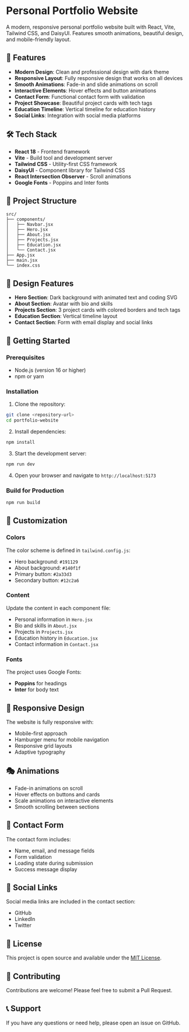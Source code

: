 # Personal Portfolio Website

A modern, responsive personal portfolio website built with React, Vite, Tailwind CSS, and DaisyUI. Features smooth animations, beautiful design, and mobile-friendly layout.

## 🚀 Features

- **Modern Design**: Clean and professional design with dark theme
- **Responsive Layout**: Fully responsive design that works on all devices
- **Smooth Animations**: Fade-in and slide animations on scroll
- **Interactive Elements**: Hover effects and button animations
- **Contact Form**: Functional contact form with validation
- **Project Showcase**: Beautiful project cards with tech tags
- **Education Timeline**: Vertical timeline for education history
- **Social Links**: Integration with social media platforms

## 🛠️ Tech Stack

- **React 18** - Frontend framework
- **Vite** - Build tool and development server
- **Tailwind CSS** - Utility-first CSS framework
- **DaisyUI** - Component library for Tailwind CSS
- **React Intersection Observer** - Scroll animations
- **Google Fonts** - Poppins and Inter fonts

## 📁 Project Structure

```
src/
├── components/
│   ├── Navbar.jsx
│   ├── Hero.jsx
│   ├── About.jsx
│   ├── Projects.jsx
│   ├── Education.jsx
│   └── Contact.jsx
├── App.jsx
├── main.jsx
└── index.css
```

## 🎨 Design Features

- **Hero Section**: Dark background with animated text and coding SVG
- **About Section**: Avatar with bio and skills
- **Projects Section**: 3 project cards with colored borders and tech tags
- **Education Section**: Vertical timeline layout
- **Contact Section**: Form with email display and social links

## 🚀 Getting Started

### Prerequisites

- Node.js (version 16 or higher)
- npm or yarn

### Installation

1. Clone the repository:
```bash
git clone <repository-url>
cd portfolio-website
```

2. Install dependencies:
```bash
npm install
```

3. Start the development server:
```bash
npm run dev
```

4. Open your browser and navigate to `http://localhost:5173`

### Build for Production

```bash
npm run build
```

## 🎯 Customization

### Colors
The color scheme is defined in `tailwind.config.js`:
- Hero background: `#191129`
- About background: `#140f1f`
- Primary button: `#2a33d3`
- Secondary button: `#12c2a6`

### Content
Update the content in each component file:
- Personal information in `Hero.jsx`
- Bio and skills in `About.jsx`
- Projects in `Projects.jsx`
- Education history in `Education.jsx`
- Contact information in `Contact.jsx`

### Fonts
The project uses Google Fonts:
- **Poppins** for headings
- **Inter** for body text

## 📱 Responsive Design

The website is fully responsive with:
- Mobile-first approach
- Hamburger menu for mobile navigation
- Responsive grid layouts
- Adaptive typography

## 🎭 Animations

- Fade-in animations on scroll
- Hover effects on buttons and cards
- Scale animations on interactive elements
- Smooth scrolling between sections

## 📧 Contact Form

The contact form includes:
- Name, email, and message fields
- Form validation
- Loading state during submission
- Success message display

## 🔗 Social Links

Social media links are included in the contact section:
- GitHub
- LinkedIn
- Twitter

## 📄 License

This project is open source and available under the [MIT License](LICENSE).

## 🤝 Contributing

Contributions are welcome! Please feel free to submit a Pull Request.

## 📞 Support

If you have any questions or need help, please open an issue on GitHub. 